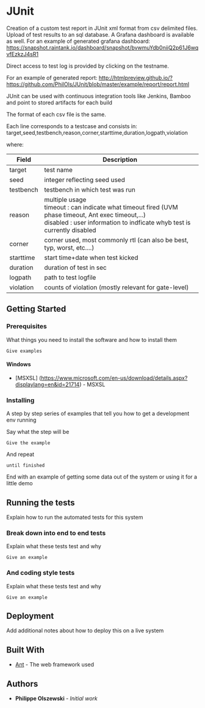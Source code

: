 # JUnit

Creation of a custom test report in JUnit xml format from csv delimited files.
Upload of test results to an sql database.
A Grafana dashboard is available as well.
For an example of generated grafana dashboard:
https://snapshot.raintank.io/dashboard/snapshot/bvwmuYdb0niiQ2p61J6wqvfEzkzJ4sR1

Direct access to test log is provided by clicking on the testname.

For an example of generated report:
http://htmlpreview.github.io/?https://github.com/PhilOls/JUnit/blob/master/example/report/report.html

JUnit can be used with continuous integration tools like Jenkins, Bamboo and point to stored artifacts for each build

The format of each csv file is the same.

Each line corresponds to a testcase and consists in:
target,seed,testbench,reason,corner,starttime,duration,logpath,violation

where:

| Field | Description |
| --- | --- |
| target |  test name
| seed |  integer reflecting seed used
| testbench |  testbench in which test was run
| reason |  multiple usage <br> timeout  :  can indicate what timeout fired (UVM phase timeout, Ant exec timeout,...) <br> disabled :  user information to indficate whyb test is currently disabled
| corner |  corner used, most commonly rtl (can also be best, typ, worst, etc....)
| starttime |  start time+date when test kicked
| duration |  duration of test in sec
| logpath |  path to test logfile
| violation |  counts of violation (mostly relevant for gate-level)

## Getting Started


### Prerequisites

What things you need to install the software and how to install them

```
Give examples
```
#### Windows
* [MSXSL] (https://www.microsoft.com/en-us/download/details.aspx?displaylang=en&id=21714) - MSXSL


### Installing

A step by step series of examples that tell you how to get a development env running

Say what the step will be

```
Give the example
```

And repeat

```
until finished
```

End with an example of getting some data out of the system or using it for a little demo

## Running the tests

Explain how to run the automated tests for this system

### Break down into end to end tests

Explain what these tests test and why

```
Give an example
```

### And coding style tests

Explain what these tests test and why

```
Give an example
```

## Deployment

Add additional notes about how to deploy this on a live system

## Built With

* [Ant](http://www.tbd.org) - The web framework used

## Authors

* **Philippe Olszewski** - *Initial work*
